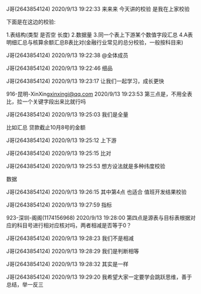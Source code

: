 J哥(2643854124) 2020/9/13 19:22:33
来来来  今天讲的校验 是我在上家校验


下面是在这边的校验:

1.表结构(类型 是否空  长度)
2.数据量
3.同一个表上下游某个数值字段汇总
4.A表明细汇总与核算余额汇总B表比对(金融行业常见的总分校验，一般按科目来)

J哥(2643854124) 2020/9/13 19:22:38
@全体成员 

J哥(2643854124) 2020/9/13 19:22:46
细品

J哥(2643854124) 2020/9/13 19:23:17
让我们一起学习，成长更快

916-昆明-XinXing<xinxingi@qq.com> 2020/9/13 19:23:53
第三点是，不用全表比，拉一个关键字段出来比就行吗

J哥(2643854124) 2020/9/13 19:25:03
我们是全量


比如汇总 贷款截止10月8号的金额

J哥(2643854124) 2020/9/13 19:25:12
上下游

J哥(2643854124) 2020/9/13 19:25:15
比对

J哥(2643854124) 2020/9/13 19:25:53
想方设法就是多种纬度校验

数据

J哥(2643854124) 2020/9/13 19:26:15
其中第4点  也适合 值班开发结果校验

J哥(2643854124) 2020/9/13 19:27:59
指标

923-深圳-阁阁(1174156968) 2020/9/13 19:28:00
第四点是源表与目标表根据对应的科目号进行相对应核对吗，两者相减是否等于0？

J哥(2643854124) 2020/9/13 19:28:23
我们不是相减

J哥(2643854124) 2020/9/13 19:28:29
我们是判断相等

J哥(2643854124) 2020/9/13 19:28:32
其实是一样

J哥(2643854124) 2020/9/13 19:29:20
我希望大家一定要学会跳跃思维，善于总结，举一反三

